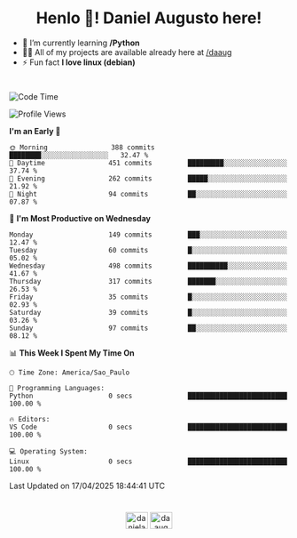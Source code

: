 <h1 align="center">Henlo 👋! Daniel Augusto here!</h1>

- 🌱 I’m currently learning **/Python**
- 👨‍💻 All of my projects are available already here at [/daaug](https://github.com/daaug)
- ⚡ Fun fact **I love linux (debian)**
<h1></h1>

<!--START_SECTION:waka-->
![Code Time](http://img.shields.io/badge/Code%20Time-49%20hrs%2048%20mins-blue)

![Profile Views](http://img.shields.io/badge/Profile%20Views-0-blue)

**I'm an Early 🐤** 

```text
🌞 Morning                388 commits         ████████░░░░░░░░░░░░░░░░░   32.47 % 
🌆 Daytime                451 commits         █████████░░░░░░░░░░░░░░░░   37.74 % 
🌃 Evening                262 commits         █████░░░░░░░░░░░░░░░░░░░░   21.92 % 
🌙 Night                  94 commits          ██░░░░░░░░░░░░░░░░░░░░░░░   07.87 % 
```
📅 **I'm Most Productive on Wednesday** 

```text
Monday                   149 commits         ███░░░░░░░░░░░░░░░░░░░░░░   12.47 % 
Tuesday                  60 commits          █░░░░░░░░░░░░░░░░░░░░░░░░   05.02 % 
Wednesday                498 commits         ██████████░░░░░░░░░░░░░░░   41.67 % 
Thursday                 317 commits         ███████░░░░░░░░░░░░░░░░░░   26.53 % 
Friday                   35 commits          █░░░░░░░░░░░░░░░░░░░░░░░░   02.93 % 
Saturday                 39 commits          █░░░░░░░░░░░░░░░░░░░░░░░░   03.26 % 
Sunday                   97 commits          ██░░░░░░░░░░░░░░░░░░░░░░░   08.12 % 
```


📊 **This Week I Spent My Time On** 

```text
🕑︎ Time Zone: America/Sao_Paulo

💬 Programming Languages: 
Python                   0 secs              █████████████████████████   100.00 % 

🔥 Editors: 
VS Code                  0 secs              █████████████████████████   100.00 % 

💻 Operating System: 
Linux                    0 secs              █████████████████████████   100.00 % 
```


 Last Updated on 17/04/2025 18:44:41 UTC
<!--END_SECTION:waka-->

<h1></h1>
<p align="center">
<a href="https://linkedin.com/in/danielaug" target="blank"><img align="center" src="https://raw.githubusercontent.com/rahuldkjain/github-profile-readme-generator/master/src/images/icons/Social/linked-in-alt.svg" alt="danielaug" height="30" width="40" /></a> 
<a href="https://www.hackerrank.com/daaug" target="blank"><img align="center" src="https://raw.githubusercontent.com/rahuldkjain/github-profile-readme-generator/master/src/images/icons/Social/hackerrank.svg" alt="daaug" height="30" width="40" /></a>
</p>
